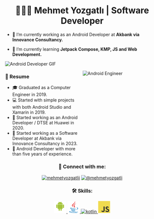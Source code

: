 <h1 align="center">👨🏻‍💻 Mehmet Yozgatlı | Software Developer</h1>

- 🔭 I’m currently working as an Android Developer at **Akbank via Innovance Consultancy.**

- 🌱 I’m currently learning **Jetpack Compose, KMP, JS and Web Development.**

![Android Developer GIF](https://user-images.githubusercontent.com/74038190/215768208-3bf3dda8-eeea-40ee-a58b-f5ac529685bf.gif)

<img align="right" height="250" width="250" src="https://i.pinimg.com/originals/e4/26/70/e426702edf874b181aced1e2fa5c6cde.gif" alt="Android Engineer" />

<h3 align="left">📝 Resume </h3>

- 🎓 Graduated as a Computer Engineer in 2019.
- 💻 Started with simple projects with both Android Studio and Xamarin in 2019.
- 📱 Started working as an Android Developer / DTSE at Huawei in 2020.
- 🏢 Started working as a Software Developer at Akbank via Innovance Consultancy in 2023.
- 🚀 Android Developer with more than five years of experience.

<h3 align="center">🔗 Connect with me:</h3>
<p align="center">
<a href="https://linkedin.com/in/mehmetyozgatlii" target="blank"><img align="center" src="https://raw.githubusercontent.com/rahuldkjain/github-profile-readme-generator/master/src/images/icons/Social/linked-in-alt.svg" alt="mehmetyozgatlii" height="30" width="40" /></a>
<a href="https://medium.com/@mehmetyozgatli" target="blank"><img align="center" src="https://raw.githubusercontent.com/rahuldkjain/github-profile-readme-generator/master/src/images/icons/Social/medium.svg" alt="@mehmetyozgatli" height="30" width="40" /></a>
</p>

<h3 align="center">🛠 Skills:</h3>
<p align="center"> 
  <a href="https://developer.android.com" target="_blank" rel="noreferrer"> <img src="https://raw.githubusercontent.com/devicons/devicon/master/icons/android/android-original-wordmark.svg" alt="android" width="40" height="40"/> </a> 
  <a href="https://www.java.com" target="_blank" rel="noreferrer"> <img src="https://raw.githubusercontent.com/devicons/devicon/master/icons/java/java-original.svg" alt="java" width="40" height="40"/> </a> 
  <a href="https://kotlinlang.org" target="_blank" rel="noreferrer"> <img src="https://www.vectorlogo.zone/logos/kotlinlang/kotlinlang-icon.svg" alt="kotlin" width="40" height="40"/> </a> 
  <a href="https://developer.mozilla.org/en-US/docs/Web/JavaScript" target="_blank" rel="noreferrer"> <img src="https://raw.githubusercontent.com/devicons/devicon/master/icons/javascript/javascript-original.svg" alt="javascript" width="40" height="40"/> </a> </p>
